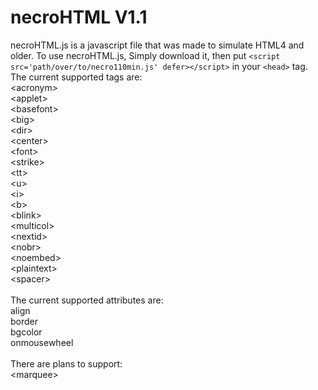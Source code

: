 # necroHTML V1.1
necroHTML.js is a javascript file that was made to simulate HTML4 and older.
To use necroHTML.js, Simply download it, then put `<script src='path/over/to/necro110min.js' defer></script>` in your `<head>` tag.<br/>
The current supported tags are:<br/>
&lt;acronym&gt;<br/>
&lt;applet&gt;<br/>
&lt;basefont&gt;<br/>
&lt;big&gt;<br/>
&lt;dir&gt;<br/>
&lt;center&gt;<br/>
&lt;font&gt;<br/>
&lt;strike&gt;<br/>
&lt;tt&gt;<br/>
&lt;u&gt;<br/>
&lt;i&gt;<br/>
&lt;b&gt;<br/>
&lt;blink&gt;<br/>
&lt;multicol&gt;<br/>
&lt;nextid&gt;<br/>
&lt;nobr&gt;<br/>
&lt;noembed&gt;<br/>
&lt;plaintext&gt;<br/>
&lt;spacer&gt;<br/>
<br/>
The current supported attributes are:<br/>
align<br/>
border<br/>
bgcolor<br/>
onmousewheel<br/>
<br/>
There are plans to support:<br/>
&lt;marquee&gt;<br/>
